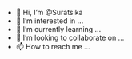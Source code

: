 - 👋 Hi, I’m @Suratsika
- 👀 I’m interested in ...
- 🌱 I’m currently learning ...
- 💞️ I’m looking to collaborate on ...
- 📫 How to reach me ...

<!---
Suratsika/Suratsika is a ✨ special ✨ repository because its `README.md` (this file) appears on your GitHub profile.
You can click the Preview link to take a look at your changes.
--->
